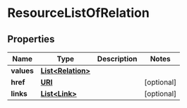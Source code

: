 

# ResourceListOfRelation

## Properties

Name | Type | Description | Notes
------------ | ------------- | ------------- | -------------
**values** | [**List&lt;Relation&gt;**](Relation.md) |  | 
**href** | [**URI**](URI.md) |  |  [optional]
**links** | [**List&lt;Link&gt;**](Link.md) |  |  [optional]



